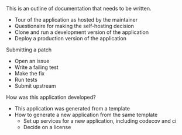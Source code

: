 This is an outline of documentation that needs to be written.

* Tour of the application as hosted by the maintainer
* Questionaire for making the self-hosting decision
* Clone and run a development version of the application
* Deploy a production version of the application

Submitting a patch
* Open an issue
* Write a failing test
* Make the fix
* Run tests
* Submit upstream

How was this application developed?
* This application was generated from a template
* How to generate a new application from the same template
    * Set up services for a new application, including codecov and ci
    * Decide on a license
